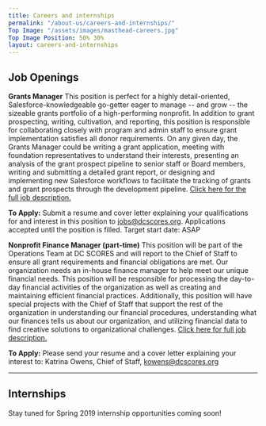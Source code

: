```yaml
---
title: Careers and internships
permalink: "/about-us/careers-and-internships/"
Top Image: "/assets/images/masthead-careers.jpg"
Top Image Position: 50% 30%
layout: careers-and-internships
---
```


## Job Openings

**Grants Manager**
This position is perfect for a highly detail-oriented, Salesforce-knowledgeable go-getter eager to
manage -- and grow -- the sizeable grants portfolio of a high-performing nonprofit. In addition
to grant prospecting, writing, cultivation, and reporting, this position is responsible for
collaborating closely with program and admin staff to ensure grant implementation satisfies all
donor requirements. On any given day, the Grants Manager could be writing a grant
application, meeting with foundation representatives to understand their interests, presenting
an analysis of the grant prospect pipeline to senior staff or Board members, writing and
submitting a detailed grant report, or designing and implementing new Salesforce workflows to
facilitate the tracking of grants and grant prospects through the development pipeline. [Click here for the full job description.](https://drive.google.com/file/d/12ft8mM_x56PDHrPoeoeLg3VxBqXHL4tv/view?usp=sharing)

**To Apply:** Submit a resume and cover letter explaining your qualifications for and interest in this position
to jobs@dcscores.org. Applications accepted until the position is filled. Target start date: ASAP

**Nonprofit Finance Manager (part-time)**
This position will be part of the Operations Team at DC SCORES and will report to the Chief of Staff to ensure all grant requirements and financial obligations are met. Our organization needs an in-house finance manager to help meet our unique financial needs. This position will be responsible for processing the day-to-day financial activities of the organization as well as creating and maintaining efficient financial practices. Additionally, this position will have special projects with the Chief of Staff that support the rest of the organization in understanding our financial procedures, understanding what our finances tells us about our organization, and
utilizing financial data to find creative solutions to organizational challenges. [Click here for full job description.](https://drive.google.com/file/d/1ndVFLoNoji0H7j8Ky-ifJv0ZqNty84BA/view?usp=sharing)

**To Apply:** Please send your resume and a cover letter explaining your interest to: Katrina Owens, Chief of
Staff, kowens@dcscores.org

---

## Internships

Stay tuned for Spring 2019 internship opportunities coming soon!
